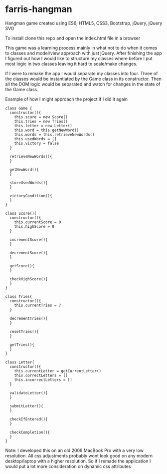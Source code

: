 # farris-hangman

Hangman game created using ES6, HTML5, CSS3, Bootstrap, jQuery, jQuery SVG

To install clone this repo and open the index.html file in a browser

This game was a learning process mainly in what not to do when it comes to classes and model/view approach with just jQuery.
After finishing the app I figured out how I would like to structure my classes where before I put most logic in two classes
leaving it hard to scale/make changes.

If I were to remake the app I would separate my classes into four. Three of the classes would be instantiated by the Game
class in its constructor. Then all the DOM logic would be separated and watch for changes in the state of the Game class.

Example of how I might approach the project if I did it again
```es6
class Game {
  constructor(){
    this.score = new Score()
    this.tries = new Tries()
    this.letter = new Letter()
    this.word = this.getNewWord()
    this.words = this.retrieveNewWords()
    this.usedWords = []
    this.victory = false
  }
  
  retrieveNewWords(){
  }
  
  getNewWord(){
  }
  
  storeUsedWords(){
  }
  
  victoryCondition(){
  }
}
```

```es6
class Score(){
  constructor(){
    this.currentScore = 0
    this.highScore = 0
  }
  
  incrementScore(){
  }
  
  decrementScore(){
  }
  
  getScore(){
  }
  
  checkHighScore(){
  }
}
```

```es6
class Tries{
  constructor(){
    this.currentTries = 7
  }
  
  decrementTries(){
  }
  
  resetTries(){
  }
  
  getTries(){
  }
}
```

```es6
class Letter{
  constructor(){
    this.currentLetter = getCurrentLetter()
    this.correctLetters = []
    this.incorrectLetters = []
  }
  
  validateLetter(){
  }
  
  submitLetter(){
  }
  
  checkIfEntered(){
  }
  
  checkCompletion(){
  }
}
```
Note: I developed this on an old 2009 MacBook Pro with a very low resolution. All css adjustments probably wont look good on any modern desktop/laptop with a higher resolution. So if I remade the application I would put a lot more consideration on dynamic css attributes
